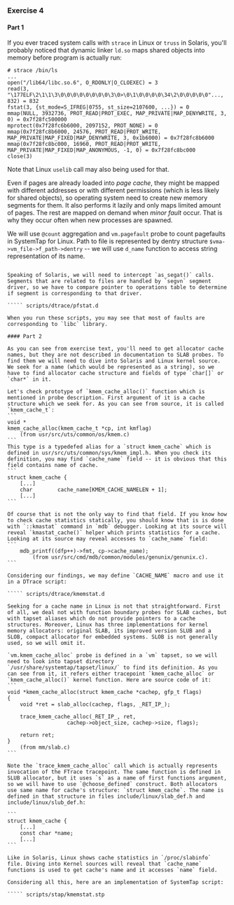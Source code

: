 ### Exercise 4

#### Part 1

If you ever traced system calls with `strace` in Linux or `truss` in Solaris, you'll probably noticed that dynamic linker `ld.so` maps shared objects into memory before program is actually run:
```
# strace /bin/ls
...
open("/lib64/libc.so.6", O_RDONLY|O_CLOEXEC) = 3
read(3, "\177ELF\2\1\1\3\0\0\0\0\0\0\0\0\3\0>\0\1\0\0\0\0\34\2\0\0\0\0\0"..., 832) = 832
fstat(3, {st_mode=S_IFREG|0755, st_size=2107600, ...}) = 0
mmap(NULL, 3932736, PROT_READ|PROT_EXEC, MAP_PRIVATE|MAP_DENYWRITE, 3, 0) = 0x7f28fc500000
mprotect(0x7f28fc6b6000, 2097152, PROT_NONE) = 0
mmap(0x7f28fc8b6000, 24576, PROT_READ|PROT_WRITE, MAP_PRIVATE|MAP_FIXED|MAP_DENYWRITE, 3, 0x1b6000) = 0x7f28fc8b6000
mmap(0x7f28fc8bc000, 16960, PROT_READ|PROT_WRITE, MAP_PRIVATE|MAP_FIXED|MAP_ANONYMOUS, -1, 0) = 0x7f28fc8bc000
close(3)
```
Note that Linux `uselib` call may also being used for that.

Even if pages are already loaded into _page cache_, they might be mapped with different addresses or with different permissions (which is less likely for shared objects), so operating system need to create new memory segments for them. It also performs it lazily and only maps limited amount of pages. The rest are mapped on demand when _minor fault_ occur. That is why they occur often when new processes are spawned.

We will use `@count` aggregation and `vm.pagefault` probe to count pagefaults in SystemTap for Linux. Path to file is represented by dentry structure `$vma->vm_file->f_path->dentry` -- we will use `d_name` function to access string representation of its name.

````` scripts/stap/pfstat.stp

Speaking of Solaris, we will need to intercept `as_segat()` calls. Segments that are related to files are handled by `segvn` segment driver, so we have to compare pointer to operations table to determine if segment is corresponding to that driver.

````` scripts/dtrace/pfstat.d

When you run these scripts, you may see that most of faults are corresponding to `libc` library.

#### Part 2

As you can see from exercise text, you'll need to get allocator cache names, but they are not described in documentation to SLAB probes. To find them we will need to dive into Solaris and Linux kernel source. We seek for a name (which would be represented as a string), so we have to find allocator cache structure and fields of type `char[]` or `char*` in it. 

Let's check prototype of `kmem_cache_alloc()` function which is mentioned in probe description. First argument of it is a cache structure which we seek for. As you can see from source, it is called `kmem_cache_t`:
```
void *
kmem_cache_alloc(kmem_cache_t *cp, int kmflag)
    (from usr/src/uts/common/os/kmem.c)
```
This type is a typedefed alias for a `struct kmem_cache` which is defined in usr/src/uts/common/sys/kmem_impl.h. When you check its definition, you may find `cache_name` field -- it is obvious that this field contains name of cache.
```
struct kmem_cache {
    [...]
    char        cache_name[KMEM_CACHE_NAMELEN + 1];
    [...]
```

Of course that is not the only way to find that field. If you know how to check cache statistics statically, you should know that is is done with `::kmastat` command in `mdb` debugger. Looking at its source will reveal `kmastat_cache()` helper which prints statistics for a cache. Looking at its source may reveal accesses to `cache_name` field:
```
    mdb_printf((dfp++)->fmt, cp->cache_name);
        (from usr/src/cmd/mdb/common/modules/genunix/genunix.c).
```

Considering our findings, we may define `CACHE_NAME` macro and use it in a DTrace script:

````` scripts/dtrace/kmemstat.d

Seeking for a cache name in Linux is not that straightforward. First of all, we deal not with function boundary probes for SLAB caches, but with tapset aliases which do not provide pointers to a cache structures. Moreover, Linux has three implementations for kernel memory allocators: original SLAB, its improved version SLUB and a SLOB, compact allocator for embedded systems. SLOB is not generally used, so we will omit it.

`vm.kmem_cache_alloc` probe is defined in a `vm` tapset, so we will need to look into tapset directory `/usr/share/systemtap/tapset/linux/` to find its definition. As you can see from it, it refers either tracepoint `kmem_cache_alloc` or `kmem_cache_alloc()` kernel function. Here are source code of it:
```
void *kmem_cache_alloc(struct kmem_cache *cachep, gfp_t flags)
{
    void *ret = slab_alloc(cachep, flags, _RET_IP_);

    trace_kmem_cache_alloc(_RET_IP_, ret,
                   cachep->object_size, cachep->size, flags);

    return ret;
}
    (from mm/slab.c)
```

Note the `trace_kmem_cache_alloc` call which is actually represents invocation of the FTrace tracepoint. The same function is defined in SLUB allocator, but it uses `s` as a name of first functions argument, so we will have to use `@choose_defined` construct. Both allocators use same name for cache's structure: `struct kmem_cache`. The name is defined in that structure in files include/linux/slab_def.h and include/linux/slub_def.h:

```
struct kmem_cache {
    [...]
    const char *name;
    [...]
```

Like in Solaris, Linux shows cache statistics in `/proc/slabinfo` file. Diving into Kernel sources will reveal that `cache_name` functions is used to get cache's name and it accesses `name` field. 

Considering all this, here are an implementation of SystemTap script:

````` scripts/stap/kmemstat.stp
